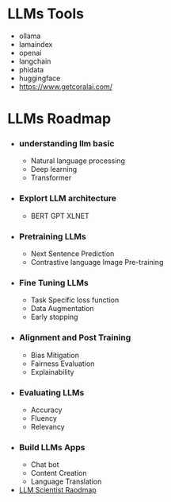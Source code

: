 # LLMs Tools
* ollama
* lamaindex
* openai
* langchain
* phidata
* huggingface
* https://www.getcoralai.com/

# LLMs Roadmap
* ### understanding llm basic
  - Natural language processing
  - Deep learning
  - Transformer
* ### Explort LLM architecture
  - BERT GPT XLNET
* ### Pretraining LLMs
  - Next Sentence Prediction
  - Contrastive language Image Pre-training
* ### Fine Tuning LLMs
  - Task Specific loss function
  - Data Augmentation
  - Early stopping
* ### Alignment and Post Training
  - Bias Mitigation
  - Fairness Evaluation
  - Explainability
* ### Evaluating LLMs
  - Accuracy
  - Fluency
  - Relevancy
* ### Build LLMs Apps
  - Chat bot
  - Content Creation
  - Language Translation
 * [LLM Scientist Raodmap](https://twitter.com/DataScienceDojo/status/1784721511619743968/photo/1)

